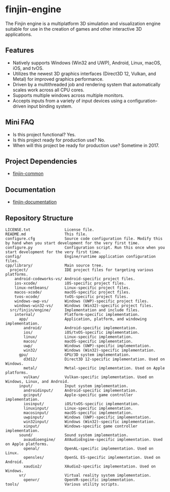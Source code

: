 # finjin-engine
The Finjin engine is a multiplatform 3D simulation and visualization engine suitable for use in the creation of games and other interactive 3D applications.

## Features
  * Natively supports Windows (Win32 and UWP), Android, Linux, macOS, iOS, and tvOS.
  * Utilizes the newest 3D graphics interfaces (Direct3D 12, Vulkan, and Metal) for improved graphics performance.
  * Driven by a multithreaded job and rendering system that automatically scales work across all CPU cores.
  * Supports multiple windows across multiple monitors.
  * Accepts inputs from a variety of input devices using a configuration-driven input binding system.
  
## Mini FAQ
  * Is this project functional? Yes.
  * Is this project ready for production use? No.
  * When will this project be ready for production use? Sometime in 2017.
  
## Project Dependencies
* [finjin-common](https://github.com/finjin/finjin-common)

## Documentation
* [finjin-documentation](https://github.com/finjin/finjin-documentation)

## Repository Structure
```
LICENSE.txt               License file.
README.md                 This file.
configure.cfg             Source code configuration file. Modify this by hand when you start development for the very first time.
configure.py              Configuration script. Run this once when you start development for the very first time.
config/                   Engine/runtime application configuration files.
cpp/library/              Main source tree.
  project/                IDE project files for targeting various platforms.
    android-codeworks-vs/ Android-specific project files.
    ios-xcode/            iOS-specific project files.
    linux-netbeans/       Linux-specific project files.
    macos-xcode/          macOS-specific project files.
    tvos-xcode/           tvOS-specific project files.
    windows-uwp-vs/       Windows (UWP)-specific project files.  
    windows-win32-vs/     Windows (Win32)-specific project files.
  src/finjin/engine/      Implementation and include files.
    internal/             Platform-specific implementation.
      app/                Application, platform, and windowing implementation.
        android/          Android-specific implementation.
        ios/              iOS/tvOS-specific implementation.
        linux/            Linux-specific implementation.
        macos/            macOS-specific implementation.
        uwp/              Windows (UWP)-specific implementation.
        win32/            Windows (Win32)-specific implementation.
      gpu/                GPU/3D system implementation.
        d3d12/            Direct3D 12-specific implementation. Used on Windows.
        metal/            Metal-specific implementation. Used on Apple platforms.
        vulkan/           Vulkan-specific implementation. Used on Windows, Linux, and Android.
      input/              Input system implementation.
        androidinput/     Android-specific implementation.
        gcinput/          Apple-specific game controller implementation.
        iosinput/         iOS/tvOS-specific implementation.
        linuxinput/       Linux-specific implementation.
        macosinput/       macOS-specific implementation.
        uwpinput/         Windows (UWP)-specific implementation.
        win32input/       Windows (Win32)-specific implementation.
        xinput/           Windows-specific game controller implementation.
      sound/              Sound system implementation.
        avaudioengine/    AVAudioEngine-specific implementation. Used on Apple platforms.
        openal/           OpenAL-specific implementation. Used on Linux.
        opensles/         OpenSL ES-specific implementation. Used on Android.
        xaudio2/          XAudio2-specific implementation. Used on Windows.
      vr/                 Virtual reality system implementation.
        openvr/           OpenVR-specific implementation.
tools/                    Various utility scripts.
```
